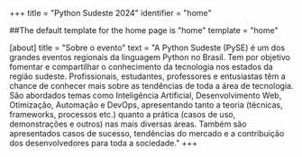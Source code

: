 +++
title = "Python Sudeste 2024"
identifier = "home"

##The default template for the home page is "home"
template = "home" 

[about]
title = "Sobre o evento"
text = "A Python Sudeste (PySE) é um dos grandes eventos regionais da linguagem Python no Brasil. Tem por objetivo fomentar e compartilhar o conhecimento da tecnologia nos estados da região sudeste. Profissionais, estudantes, professores e entusiastas têm a chance de conhecer mais sobre as tendências de toda a área de tecnologia. São abordados temas como Inteligência Artificial, Desenvolvimento Web, Otimização, Automação e DevOps, apresentando tanto a teoria (técnicas, frameworks, processos etc.) quanto a prática (casos de uso, demonstrações e outros) nas mais diversas áreas. Também são apresentados casos de sucesso, tendências do mercado e a contribuição dos desenvolvedores para toda a sociedade."
+++

